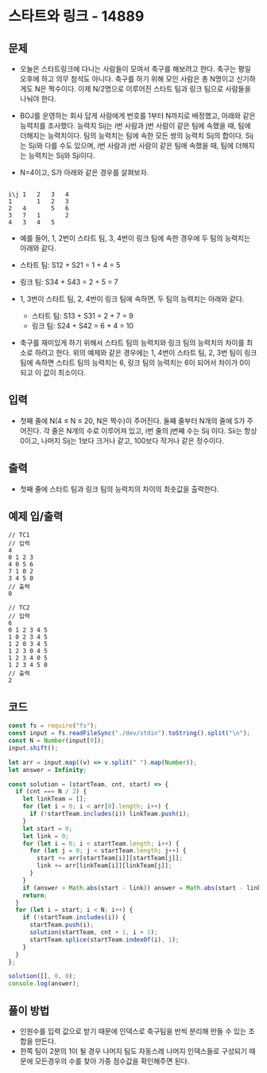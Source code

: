 # 스타트와 링크 - 14889

## 문제

- 오늘은 스타트링크에 다니는 사람들이 모여서 축구를 해보려고 한다. 축구는 평일 오후에 하고 의무 참석도 아니다. 축구를 하기 위해 모인 사람은 총 N명이고 신기하게도 N은 짝수이다. 이제 N/2명으로 이루어진 스타트 팀과 링크 팀으로 사람들을 나눠야 한다.

- BOJ를 운영하는 회사 답게 사람에게 번호를 1부터 N까지로 배정했고, 아래와 같은 능력치를 조사했다. 능력치 Sij는 i번 사람과 j번 사람이 같은 팀에 속했을 때, 팀에 더해지는 능력치이다. 팀의 능력치는 팀에 속한 모든 쌍의 능력치 Sij의 합이다. Sij는 Sji와 다를 수도 있으며, i번 사람과 j번 사람이 같은 팀에 속했을 때, 팀에 더해지는 능력치는 Sij와 Sji이다.

- N=4이고, S가 아래와 같은 경우를 살펴보자.

```

i\j	1	2	3	4
1	 	1	2	3
2	4	 	5	6
3	7	1	 	2
4	3	4	5
```

- 예를 들어, 1, 2번이 스타트 팀, 3, 4번이 링크 팀에 속한 경우에 두 팀의 능력치는 아래와 같다.

- 스타트 팀: S12 + S21 = 1 + 4 = 5
- 링크 팀: S34 + S43 = 2 + 5 = 7

- 1, 3번이 스타트 팀, 2, 4번이 링크 팀에 속하면, 두 팀의 능력치는 아래와 같다.

  - 스타트 팀: S13 + S31 = 2 + 7 = 9
  - 링크 팀: S24 + S42 = 6 + 4 = 10

- 축구를 재미있게 하기 위해서 스타트 팀의 능력치와 링크 팀의 능력치의 차이를 최소로 하려고 한다. 위의 예제와 같은 경우에는 1, 4번이 스타트 팀, 2, 3번 팀이 링크 팀에 속하면 스타트 팀의 능력치는 6, 링크 팀의 능력치는 6이 되어서 차이가 0이 되고 이 값이 최소이다.

## 입력

- 첫째 줄에 N(4 ≤ N ≤ 20, N은 짝수)이 주어진다. 둘째 줄부터 N개의 줄에 S가 주어진다. 각 줄은 N개의 수로 이루어져 있고, i번 줄의 j번째 수는 Sij 이다. Sii는 항상 0이고, 나머지 Sij는 1보다 크거나 같고, 100보다 작거나 같은 정수이다.

## 출력

- 첫째 줄에 스타트 팀과 링크 팀의 능력치의 차이의 최솟값을 출력한다.

## 예제 입/출력

```
// TC1
// 입력
4
0 1 2 3
4 0 5 6
7 1 0 2
3 4 5 0
// 출력
0

// TC2
// 입력
6
0 1 2 3 4 5
1 0 2 3 4 5
1 2 0 3 4 5
1 2 3 0 4 5
1 2 3 4 0 5
1 2 3 4 5 0
// 출력
2
```

## 코드

```javascript
const fs = require("fs");
const input = fs.readFileSync("./dev/stdin").toString().split("\n");
const N = Number(input[0]);
input.shift();

let arr = input.map((v) => v.split(" ").map(Number));
let answer = Infinity;

const solution = (startTeam, cnt, start) => {
  if (cnt === N / 2) {
    let linkTeam = [];
    for (let i = 0; i < arr[0].length; i++) {
      if (!startTeam.includes(i)) linkTeam.push(i);
    }
    let start = 0;
    let link = 0;
    for (let i = 0; i < startTeam.length; i++) {
      for (let j = 0; j < startTeam.length; j++) {
        start += arr[startTeam[i]][startTeam[j]];
        link += arr[linkTeam[i]][linkTeam[j]];
      }
    }
    if (answer > Math.abs(start - link)) answer = Math.abs(start - link);
    return;
  }
  for (let i = start; i < N; i++) {
    if (!startTeam.includes(i)) {
      startTeam.push(i);
      solution(startTeam, cnt + 1, i + 1);
      startTeam.splice(startTeam.indexOf(i), 1);
    }
  }
};

solution([], 0, 0);
console.log(answer);
```

## 풀이 방법

- 인원수를 입력 값으로 받기 때문에 인덱스로 축구팀을 반씩 분리해 만들 수 있는 조합을 만든다.
- 한쪽 팀이 2분의 1이 될 경우 나머지 팀도 자동스레 나머지 인덱스들로 구성되기 때문에 모든경우의 수를 찾아 가중 점수값을 확인해주면 된다.
